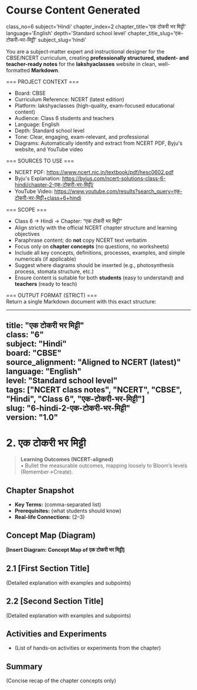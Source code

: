 # Course Content Generated

class_no=6
subject='Hindi'
chapter_index=2
chapter_title='एक टोकरी भर मिट्टी'
language='English'
depth='Standard school level'
chapter_title_slug='एक-टोकरी-भर-मिट्टी'
subject_slug='hindi'

You are a subject-matter expert and instructional designer for the CBSE/NCERT curriculum, creating **professionally structured, student- and teacher-ready notes** for the **lakshyaclasses** website in clean, well-formatted **Markdown**.

=== PROJECT CONTEXT ===  
- Board: CBSE  
- Curriculum Reference: NCERT (latest edition)  
- Platform: lakshyaclasses (high-quality, exam-focused educational content)  
- Audience: Class 6 students and teachers  
- Language: English  
- Depth: Standard school level  
- Tone: Clear, engaging, exam-relevant, and professional  
- Diagrams: Automatically identify and extract from NCERT PDF, Byju's website, and YouTube video

=== SOURCES TO USE ===  
- NCERT PDF: https://www.ncert.nic.in/textbook/pdf/hesc0602.pdf  
- Byju's Explanation: https://byjus.com/ncert-solutions-class-6-hindi/chapter-2-एक-टोकरी-भर-मिट्टी/  
- YouTube Video: https://www.youtube.com/results?search_query=एक-टोकरी-भर-मिट्टी+class+6+hindi

=== SCOPE ===  
- Class 6 → Hindi → Chapter: “एक टोकरी भर मिट्टी”  
- Align strictly with the official NCERT chapter structure and learning objectives  
- Paraphrase content; do **not** copy NCERT text verbatim  
- Focus only on **chapter concepts** (no questions, no worksheets)  
- Include all key concepts, definitions, processes, examples, and simple numericals (if applicable)  
- Suggest where diagrams should be inserted (e.g., photosynthesis process, stomata structure, etc.)  
- Ensure content is suitable for both **students** (easy to understand) and **teachers** (ready to teach)

=== OUTPUT FORMAT (STRICT) ===  
Return a single Markdown document with this exact structure:

---
title: "एक टोकरी भर मिट्टी"  
class: "6"  
subject: "Hindi"  
board: "CBSE"  
source_alignment: "Aligned to NCERT (latest)"  
language: "English"  
level: "Standard school level"  
tags: ["NCERT class notes", "NCERT", "CBSE", "Hindi", "Class 6", "एक-टोकरी-भर-मिट्टी"]  
slug: "6-hindi-2-एक-टोकरी-भर-मिट्टी"  
version: "1.0"  
---

# 2. एक टोकरी भर मिट्टी

> **Learning Outcomes (NCERT-aligned)**  
> • Bullet the measurable outcomes, mapping loosely to Bloom’s levels (Remember→Create).

## Chapter Snapshot  
- **Key Terms:** (comma-separated list)  
- **Prerequisites:** (what students should know)  
- **Real-life Connections:** (2–3)

## Concept Map (Diagram)  
<!-- Diagram will be extracted from sources. Placeholder below. -->  
**[Insert Diagram: Concept Map of एक टोकरी भर मिट्टी]**

## 2.1 [First Section Title]  
(Detailed explanation with examples and subpoints)

## 2.2 [Second Section Title]  
(Detailed explanation with examples and subpoints)

## Activities and Experiments  
- (List of hands-on activities or experiments from the chapter)

## Summary  
(Concise recap of the chapter concepts only)


<!-- End of Course Content -->